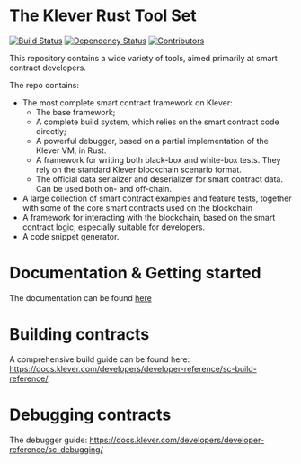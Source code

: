 # The Klever Rust Tool Set


[![Build Status](https://img.shields.io/github/actions/workflow/status/klever-io/klever-vm-sdk-rs/actions.yml?branch=master)](https://github.com/klever-io/klever-vm-sdk-rs/actions/workflows/actions.yml?query=branch%3Amaster) [![Dependency Status](https://deps.rs/repo/github/klever-io/klever-vm-sdk-rs/status.svg)](https://deps.rs/repo/github/klever-vm-sdk-rs) [![Contributors](https://img.shields.io/github/contributors/klever-io/klever-vm-sdk-rs)](https://github.com/klever-io/klever-vm-sdk-rs/graphs/contributors)

This repository contains a wide variety of tools, aimed primarily at smart contract developers.

The repo contains:
- The most complete smart contract framework on Klever:
    - The base framework;
    - A complete build system, which relies on the smart contract code directly;
    - A powerful debugger, based on a partial implementation of the Klever VM, in Rust.
    - A framework for writing both black-box and white-box tests. They rely on the standard Klever blockchain scenario format.
    - The official data serializer and deserializer for smart contract data. Can be used both on- and off-chain.
- A large collection of smart contract examples and feature tests, together with some of the core smart contracts used on the blockchain
- A framework for interacting with the blockchain, based on the smart contract logic, especially suitable for developers.
- A code snippet generator.

# Documentation & Getting started

The documentation can be found [here](docs/README.md)

# Building contracts

A comprehensive build guide can be found here: https://docs.klever.com/developers/developer-reference/sc-build-reference/

# Debugging contracts

The debugger guide: https://docs.klever.com/developers/developer-reference/sc-debugging/
